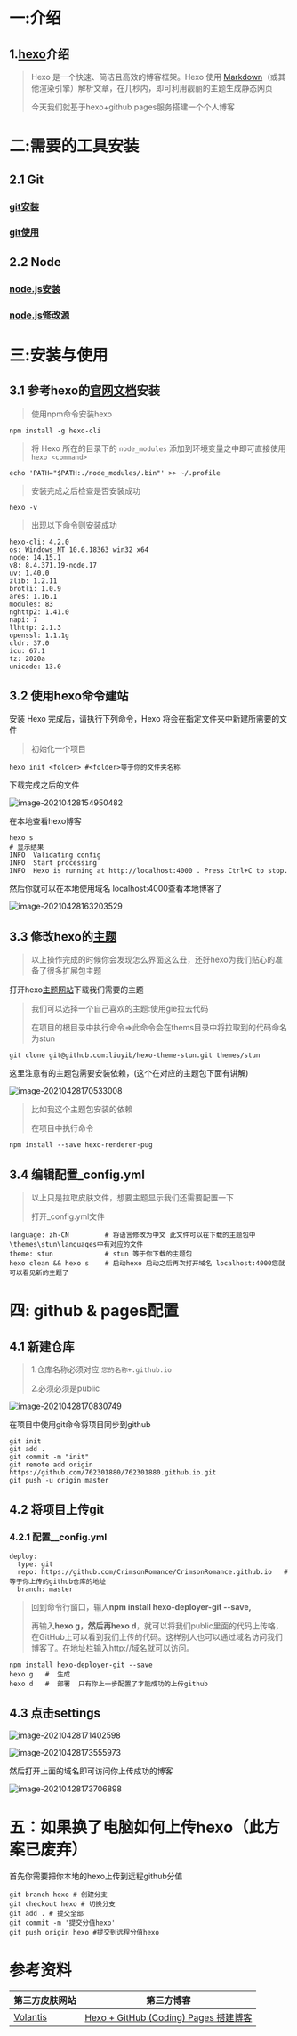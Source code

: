 #  一:介绍

## 1.[hexo](https://hexo.io/zh-cn/)介绍

> Hexo 是一个快速、简洁且高效的博客框架。Hexo 使用 [Markdown](http://daringfireball.net/projects/markdown/)（或其他渲染引擎）解析文章，在几秒内，即可利用靓丽的主题生成静态网页
>
> 今天我们就基于hexo+github pages服务搭建一个个人博客

#  二:需要的工具安装

## 2.1 Git

   ### [git安装](https://www.cnblogs.com/yaoliuyang/p/13359382.html)

### [git使用](https://www.cnblogs.com/yaoliuyang/p/13052292.html) 

## 2.2 Node

### [node.js安装](https://www.cnblogs.com/yaoliuyang/p/12652005.html)

### [node.js修改源](https://www.cnblogs.com/yaoliuyang/p/12689814.html)



# 三:安装与使用

##  3.1 参考hexo的[官网文档](https://hexo.io/zh-cn/docs/)安装

> 使用npm命令安装hexo

```shell
npm install -g hexo-cli 
```

> 将 Hexo 所在的目录下的 `node_modules` 添加到环境变量之中即可直接使用 `hexo <command>`

```shell
echo 'PATH="$PATH:./node_modules/.bin"' >> ~/.profile
```

> 安装完成之后检查是否安装成功

```shell
hexo -v
```

> 出现以下命令则安装成功

```shell
hexo-cli: 4.2.0
os: Windows_NT 10.0.18363 win32 x64
node: 14.15.1
v8: 8.4.371.19-node.17
uv: 1.40.0
zlib: 1.2.11
brotli: 1.0.9
ares: 1.16.1
modules: 83
nghttp2: 1.41.0
napi: 7
llhttp: 2.1.3
openssl: 1.1.1g
cldr: 37.0
icu: 67.1
tz: 2020a
unicode: 13.0

```

## 3.2 使用hexo命令建站

安装 Hexo 完成后，请执行下列命令，Hexo 将会在指定文件夹中新建所需要的文件

> 初始化一个项目

```shell
hexo init <folder> #<folder>等于你的文件夹名称
```

下载完成之后的文件

![image-20210428154950482](https://gitee.com/yaolliuyang/blogImages/raw/master/blogImages/image-20210428154950482.png)

在本地查看hexo博客

```shell
hexo s
# 显示结果
INFO  Validating config
INFO  Start processing
INFO  Hexo is running at http://localhost:4000 . Press Ctrl+C to stop.
```

然后你就可以在本地使用域名 localhost:4000查看本地博客了

![image-20210428163203529](https://gitee.com/yaolliuyang/blogImages/raw/master/blogImages/image-20210428163203529.png)

## 3.3 修改hexo的[主题](https://hexo.io/themes/)

> 以上操作完成的时候你会发现怎么界面这么丑，还好hexo为我们贴心的准备了很多扩展包主题

打开hexo[主题网站](https://hexo.io/themes/)下载我们需要的主题

> 我们可以选择一个自己喜欢的主题:使用gie拉去代码
>
> 在项目的根目录中执行命令=>此命令会在thems目录中将拉取到的代码命名为stun

```shell
git clone git@github.com:liuyib/hexo-theme-stun.git themes/stun
```

这里注意有的主题包需要安装依赖，(这个在对应的主题包下面有讲解)

![image-20210428170533008](https://gitee.com/yaolliuyang/blogImages/raw/master/blogImages/image-20210428170533008.png)

> 比如我这个主题包安装的依赖
>
> 在项目中执行命令

```shell
npm install --save hexo-renderer-pug
```



## 3.4 编辑配置_config.yml

> 以上只是拉取皮肤文件，想要主题显示我们还需要配置一下
>
> 打开_config.yml文件

```shell
language: zh-CN         # 将语言修改为中文 此文件可以在下载的主题包中\themes\stun\languages中有对应的文件
theme: stun             # stun 等于你下载的主题包
hexo clean && hexo s    # 启动hexo 启动之后再次打开域名 localhost:4000您就可以看见新的主题了
```

# 四: github & pages配置

## 4.1 新建仓库

> 1.仓库名称必须对应  `您的名称+.github.io`
>
> 2.必须必须是public

![image-20210428170830749](https://gitee.com/yaolliuyang/blogImages/raw/master/blogImages/image-20210428170830749.png)

在项目中使用git命令将项目同步到github

```shell
git init
git add .
git commit -m "init"
git remote add origin https://github.com/762301880/762301880.github.io.git
git push -u origin master
```

## 4.2 将项目上传git

### 4.2.1  配置__config.yml

```shell
deploy:
  type: git
  repo: https://github.com/CrimsonRomance/CrimsonRomance.github.io   #等于你上传的github仓库的地址
  branch: master
```



> 回到命令行窗口，输入**npm install hexo-deployer-git --save,**
>
> 再输入**hexo g，**然后再**hexo d**，就可以将我们public里面的代码上传咯，在GitHub上可以看到我们上传的代码。这样别人也可以通过域名访问我们博客了。在地址栏输入http://域名就可以访问。

```shell
npm install hexo-deployer-git --save
hexo g   #  生成
hexo d   #  部署  只有你上一步配置了才能成功的上传github
```





## 4.3  点击settings

![image-20210428171402598](https://gitee.com/yaolliuyang/blogImages/raw/master/blogImages/image-20210428171402598.png)

![image-20210428173555973](https://gitee.com/yaolliuyang/blogImages/raw/master/blogImages/image-20210428173555973.png)



然后打开上面的域名即可访问你上传成功的博客

![image-20210428173706898](https://gitee.com/yaolliuyang/blogImages/raw/master/blogImages/image-20210428173706898.png)





# 五：如果换了电脑如何上传hexo（此方案已废弃）

首先你需要把你本地的hexo上传到远程github分值 

```shell
git branch hexo # 创建分支
git checkout hexo # 切换分支
git add . # 提交全部
git commit -m '提交分值hexo' 
git push origin hexo #提交到远程分值hexo
```

# 参考资料

| 第三方皮肤网站                                          | 第三方博客                                                   |
| ------------------------------------------------------- | ------------------------------------------------------------ |
| [Volantis](https://volantis.js.org/v5/getting-started/) | [Hexo + GitHub (Coding) Pages 搭建博客](https://github.com/HarleyWang93/blog/issues/1) |

